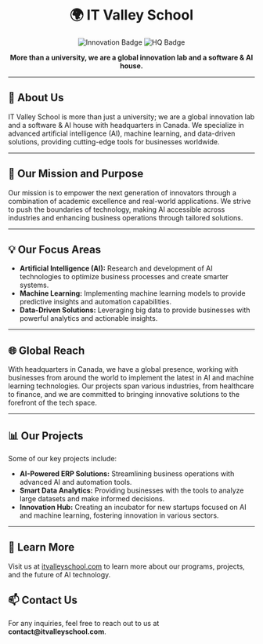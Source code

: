 <h1 align="center">🌍 IT Valley School</h1>

<p align="center">
  <img src="https://img.shields.io/badge/Innovation-AI%20Lab-blue" alt="Innovation Badge">
  <img src="https://img.shields.io/badge/Headquarters-Canada-important" alt="HQ Badge">
</p>

<p align="center">
  <strong>More than a university, we are a global innovation lab and a software & AI house.</strong>
</p>

---

<h2>📌 About Us</h2>
<p>
  IT Valley School is more than just a university; we are a global innovation lab and a software & AI house with headquarters in Canada. We specialize in advanced artificial intelligence (AI), machine learning, and data-driven solutions, providing cutting-edge tools for businesses worldwide.
</p>

---

<h2>🚀 Our Mission and Purpose</h2>
<p>
  Our mission is to empower the next generation of innovators through a combination of academic excellence and real-world applications. We strive to push the boundaries of technology, making AI accessible across industries and enhancing business operations through tailored solutions.
</p>

---

<h2>💡 Our Focus Areas</h2>
<ul>
  <li><strong>Artificial Intelligence (AI):</strong> Research and development of AI technologies to optimize business processes and create smarter systems.</li>
  <li><strong>Machine Learning:</strong> Implementing machine learning models to provide predictive insights and automation capabilities.</li>
  <li><strong>Data-Driven Solutions:</strong> Leveraging big data to provide businesses with powerful analytics and actionable insights.</li>
</ul>

---

<h2>🌐 Global Reach</h2>
<p>
  With headquarters in Canada, we have a global presence, working with businesses from around the world to implement the latest in AI and machine learning technologies. Our projects span various industries, from healthcare to finance, and we are committed to bringing innovative solutions to the forefront of the tech space.
</p>

---

<h2>📊 Our Projects</h2>
<p>Some of our key projects include:</p>
<ul>
  <li><strong>AI-Powered ERP Solutions:</strong> Streamlining business operations with advanced AI and automation tools.</li>
  <li><strong>Smart Data Analytics:</strong> Providing businesses with the tools to analyze large datasets and make informed decisions.</li>
  <li><strong>Innovation Hub:</strong> Creating an incubator for new startups focused on AI and machine learning, fostering innovation in various sectors.</li>
</ul>

---

<h2>🔗 Learn More</h2>
<p>
  Visit us at <a href="https://www.itvalleyschool.com" target="_blank">itvalleyschool.com</a> to learn more about our programs, projects, and the future of AI technology.
</p>

<h2>📫 Contact Us</h2>
<p>
  For any inquiries, feel free to reach out to us at <strong>contact@itvalleyschool.com</strong>.
</p>
